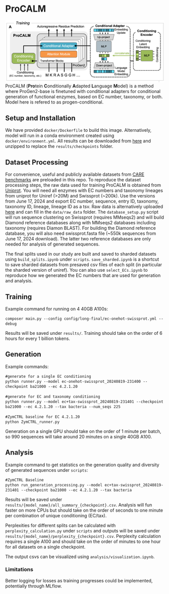 # ProCALM
![image](analysis/figures/architecture_top.png)
ProCALM (**Pro**tein **C**onditionally **A**dapted **L**anguage **M**odel) is a method where ProGen2-base is finetuned with conditional adapters for conditional generation of functional enzymes, based on EC number, taxonomy, or both. Model here is refered to as progen-conditional. 

## Setup and Installation
 We have provided `docker/Dockerfile` to build this image. Alternatively, model will run in a conda environment created using `docker/environment.yml`. All results can be downloaded from [here]() and unzipped to replace the `results/checkpoints` folder.

## Dataset Processing
For convenience, useful and publicly available datasets from [CARE benchmarks](https://github.com/jsunn-y/CARE/) are preloaded in this repo. To reproduce the dataset processing steps, the raw data used for training ProCALM is obtained from [Uniprot](https://www.uniprot.org). You will need all enzymes with EC numbers and taxonomy lineages from uniprot for Uniref (>20M) and Swissprot (~200k). Use the versions from June 17, 2024 and export EC number, sequence, entry ID, taxonomy, taxonomy ID, lineage, lineage ID as a tsv. Raw data is alternatively uploaded [here]() and can fill in the `data/raw_data` folder. The `database_setup.py` script will run sequence clustering on Swissprot (requires MMseqs2) and will build Diamond reference databases along with MMseqs2 databases including taxonomy (requires Diamon BLAST). For building the Diamond reference database, you will also need swissprot.fasta file (~550k sequences from June 17, 2024 download). The latter two reference databases are only needed for analysis of generated sequences.

The final splits used in our study are built and saved to sharded datasets using `build_splits.ipynb` under `scripts`. `save_sharded.ipynb` is a shortcut to save sharded datasets from presaved csv files of each split (in particular the sharded version of uniref). You can also use `select_ECs.ipynb` to reproduce how we generated the EC numbers that are used for generation and analysis. 

## Training
Example command for running on 4 40GB A100s:
```
composer main.py --config config/long-final/ec-onehot-swissprot.yml --debug
```
Results will be saved under `results/`. Training should take on the order of 6 hours for every 1 billion tokens.

## Generation
Example commands:

```
#generate for a single EC conditioning
python runner.py --model ec-onehot-swissprot_20240819-231400 --checkpoint ba21000 --ec 4.2.1.20

#generate for EC and taxonomy conditioning
python runner.py --model ec+tax-swissprot_20240819-231401 --checkpoint ba21000 --ec 4.2.1.20 --tax bacteria --num_seqs 225

#ZymCTRL baseline for EC 4.2.1.20
python ZymCTRL_runner.py
```
Generation on a single GPU should take on the order of 1 minute per batch, so 990 sequences will take around 20 minutes on a single 40GB A100.

## Analysis
Example command to get statistics on the generation quality and diversity of generated sequences under `scripts`:
```
#ZymCTRL Baseline
python run_generation_processing.py --model ec+tax-swissprot_20240819-231401 --checkpoint ba21000 --ec 4.2.1.20 --tax bacteria
```
Results will be saved under `results/{model_name}/all_summary_{checkpoint}.csv`. Analysis will fun faster on more CPUs but should take on the order of seconds to one minute per combination of unique conditioning (EC/tax).

Perplexities for different splits can be calculated with `perplexity_calculation.py` under `scripts` and outputs will be saved under `results/{model_name}/perplexity_{checkpoint}.csv`. Perplexity calculation requires a single A100 and should take on the order of minutes to one hour for all datasets on a single checkpoint.

The output csvs can be visualized using `analysis/visualization.ipynb`.

### Limitations
Better logging for losses as training progresses could be implemented, potentially through MLflow.

